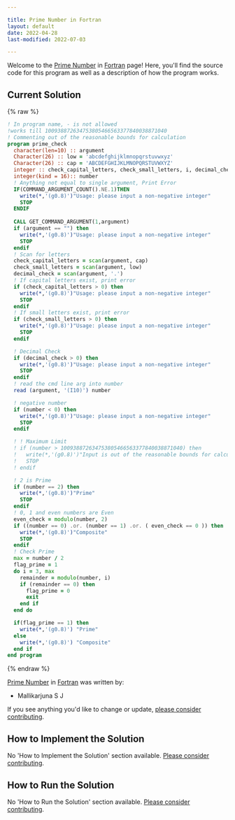 ```yaml
---

title: Prime Number in Fortran
layout: default
date: 2022-04-28
last-modified: 2022-07-03

---
```


Welcome to the [Prime Number](https://sampleprograms.io/projects/prime-number) in [Fortran](https://sampleprograms.io/languages/fortran) page! Here, you'll find the source code for this program as well as a description of how the program works.

## Current Solution

{% raw %}

```fortran
! In program name, - is not allowed
!works till 100938872634753805466563377840038871040
! Commenting out of the reasonable bounds for calculation
program prime_check
  character(len=10) :: argument
  Character(26) :: low = 'abcdefghijklmnopqrstuvwxyz'
  Character(26) :: cap = 'ABCDEFGHIJKLMNOPQRSTUVWXYZ'
  integer :: check_capital_letters, check_small_letters, i, decimal_check, even_check, remainder, flag_prime
  integer(kind = 16):: number
  ! Anything not equal to single argument, Print Error
  IF(COMMAND_ARGUMENT_COUNT().NE.1)THEN
    write(*,'(g0.8)')"Usage: please input a non-negative integer"
    STOP
  ENDIF
  
  CALL GET_COMMAND_ARGUMENT(1,argument)
  if (argument == "") then
    write(*,'(g0.8)')"Usage: please input a non-negative integer"
    STOP
  endif
  ! Scan for letters
  check_capital_letters = scan(argument, cap)
  check_small_letters = scan(argument, low)
  decimal_check = scan(argument, '.')
  ! If capital letters exist, print error
  if (check_capital_letters > 0) then
    write(*,'(g0.8)')"Usage: please input a non-negative integer"
    STOP
  endif
  ! If small letters exist, print error
  if (check_small_letters > 0) then
    write(*,'(g0.8)')"Usage: please input a non-negative integer"
    STOP
  endif

  ! Decimal Check
  if (decimal_check > 0) then
    write(*,'(g0.8)')"Usage: please input a non-negative integer"
    STOP
  endif
  ! read the cmd line arg into number
  read (argument, '(I10)') number

  ! negative number
  if (number < 0) then
    write(*,'(g0.8)')"Usage: please input a non-negative integer"
    STOP
  endif

  ! ! Maximum Limit
  ! if (number > 100938872634753805466563377840038871040) then
  !   write(*,'(g0.8)')"Input is out of the reasonable bounds for calculation"
  !   STOP
  ! endif

  ! 2 is Prime
  if (number == 2) then
    write(*,'(g0.8)')"Prime"
    STOP
  endif
  ! 0, 1 and even numbers are Even
  even_check = modulo(number, 2)
  if ((number == 0) .or. (number == 1) .or. ( even_check == 0 )) then
    write(*,'(g0.8)')"Composite"
    STOP
  endif
  ! Check Prime
  max = number / 2
  flag_prime = 1
  do i = 3, max
    remainder = modulo(number, i)
    if (remainder == 0) then
      flag_prime = 0
      exit
    end if
  end do

  if(flag_prime == 1) then
    write(*,'(g0.8)') "Prime"
  else 
    write(*,'(g0.8)') "Composite"
  end if
end program
```

{% endraw %}

[Prime Number](https://sampleprograms.io/projects/prime-number) in [Fortran](https://sampleprograms.io/languages/fortran) was written by:

- Mallikarjuna S J

If you see anything you'd like to change or update, [please consider contributing](https://github.com/TheRenegadeCoder/sample-programs).

## How to Implement the Solution

No 'How to Implement the Solution' section available. [Please consider contributing](https://github.com/TheRenegadeCoder/sample-programs-website).

## How to Run the Solution

No 'How to Run the Solution' section available. [Please consider contributing](https://github.com/TheRenegadeCoder/sample-programs-website).
